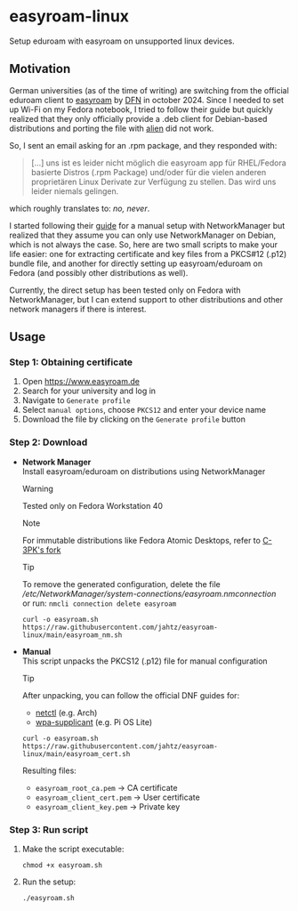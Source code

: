 # easyroam-linux
Setup eduroam with easyroam on unsupported linux devices.

## Motivation
German universities (as of the time of writing) are switching from the official eduroam client to [easyroam](https://www.easyroam.de) by [DFN](https://www.dfn.de/) in october 2024.
Since I needed to set up Wi-Fi on my Fedora notebook, I tried to follow their guide but quickly realized that they only officially provide a .deb client for Debian-based distributions and porting the file with [alien](https://joeyh.name/code/alien/) did not work. 

So, I sent an email asking for an .rpm package, and they responded with:

> [...] uns ist es leider nicht möglich die easyroam app für RHEL/Fedora basierte Distros (.rpm Package) und/oder für die vielen anderen proprietären Linux Derivate zur Verfügung zu stellen. Das wird uns leider niemals gelingen.

which roughly translates to: _no, never_.

I started following their [guide](https://doku.tid.dfn.de/de:eduroam:easyroam#installation_der_easyroam_app_auf_linux_geraeten_network_manager) for a manual setup with NetworkManager but realized that they assume you can only use NetworkManager on Debian, which is not always the case. So, here are two small scripts to make your life easier: one for extracting certificate and key files from a PKCS#12 (.p12) bundle file, and another for directly setting up easyroam/eduroam on Fedora (and possibly other distributions as well). 

Currently, the direct setup has been tested only on Fedora with NetworkManager, but I can extend support to other distributions and other network managers if there is interest.

## Usage
### Step 1: Obtaining certificate
1. Open https://www.easyroam.de
2. Search for your university and log in
3. Navigate to `Generate profile`
4. Select `manual options`, choose `PKCS12` and enter your device name
5. Download the file by clicking on the `Generate profile` button

### Step 2: Download
- **Network Manager**<br>
    Install easyroam/eduroam on distributions using NetworkManager

    > [!WARNING]
    > Tested only on Fedora Workstation 40

    > [!NOTE]
    > For immutable distributions like Fedora Atomic Desktops, refer to [C-3PK's fork](https://github.com/C-3PK/easyroam-linux)

    > [!TIP]
    > To remove the generated configuration, delete the file _/etc/NetworkManager/system-connections/easyroam.nmconnection_ <br>or run: `nmcli connection delete easyroam` 
    ```
    curl -o easyroam.sh https://raw.githubusercontent.com/jahtz/easyroam-linux/main/easyroam_nm.sh
    ```
- **Manual**<br>
    This script unpacks the PKCS12 (.p12) file for manual configuration
    > [!TIP]
    > After unpacking, you can follow the official DNF guides for:
    > - [netctl](https://doku.tid.dfn.de/de:eduroam:easyroam#installation_der_easyroam_profile_auf_linux_geraeten) (e.g. Arch)
    > - [wpa-supplicant](https://doku.tid.dfn.de/de:eduroam:easyroam#installation_der_easyroam_profile_auf_linux_geraeten_ohne_desktop_umgebung_wpa-supplicant_only) (e.g. Pi OS Lite)
    ```
    curl -o easyroam.sh https://raw.githubusercontent.com/jahtz/easyroam-linux/main/easyroam_cert.sh
    ```
    Resulting files:
    - `easyroam_root_ca.pem` &rarr; CA certificate
    - `easyroam_client_cert.pem` &rarr; User certificate
    - `easyroam_client_key.pem` &rarr; Private key

### Step 3: Run script
1. Make the script executable:
    ```
    chmod +x easyroam.sh
    ```
2. Run the setup:
    ```
    ./easyroam.sh
    ```
